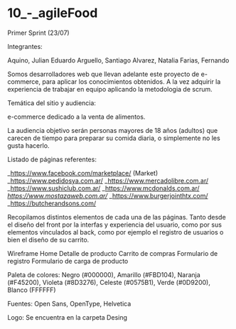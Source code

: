 # 10_-_agileFood

Primer Sprint (23/07)

Integrantes:

Aquino, Julian Eduardo
Arguello, Santiago
Alvarez, Natalia
Farias, Fernando

Somos desarrolladores web que llevan adelante este proyecto de e-commerce, para aplicar los conocimientos obtenidos. A la vez adquirir la experiencia de trabajar en equipo aplicando la metodologia de scrum. 

Temática del sitio y audiencia:

e-commerce dedicado a la venta de alimentos.

La audiencia objetivo serán personas mayores de 18 años (adultos) que carecen de tiempo para preparar su comida diaria, o simplemente no les gusta hacerlo.

Listado de páginas referentes:

_https://www.facebook.com/marketplace/ (Market)
_https://www.pedidosya.com.ar/
_https://www.mercadolibre.com.ar/
_https://www.sushiclub.com.ar/
_https://www.mcdonalds.com.ar/
_https://www.mostazaweb.com.ar/_
_https://www.burgerjointhtx.com/
_https://butcherandsons.com/

Recopilamos distintos elementos de cada una de las páginas.
Tanto desde el diseño del front por la interfas y experiencia del usuario, como por sus elementos vinculados al back, como por ejemplo el registro de usuarios o bien el diseño de su carrito.

Wireframe
Home
Detalle de producto
Carrito de compras
Formulario de registro
Formulario de carga de producto

Paleta de colores: Negro (#000000), Amarillo (#FBD104), Naranja (#F45200), Violeta (#8D3276), Celeste (#0575B1), Verde (#0D9200), Blanco (FFFFFF) 

Fuentes: Open Sans, OpenType, Helvetica

Logo: Se encuentra en la carpeta Desing